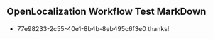 ## OpenLocalization Workflow Test MarkDown
* 77e98233-2c55-40e1-8b4b-8eb495c6f3e0 thanks!

<!--HONumber=Aug16_HO1-->



